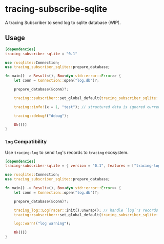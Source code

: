 # tracing-subscribe-sqlite

A tracing Subscriber to send log to sqlite database (WIP).

## Usage

```toml
[dependencies]
tracing-subscriber-sqlite = "0.1"
```

```rust
use rusqlite::Connection;
use tracing_subscriber_sqlite::prepare_database;

fn main() -> Result<(), Box<dyn std::error::Error>> {
    let conn = Connection::open("log.db")?;

    prepare_database(&conn)?;

    tracing::subscriber::set_global_default(tracing_subscriber_sqlite::Subscriber::new(conn))?;

    tracing::info!(x = 1, "test"); // structured data is ignored currently

    tracing::debug!("debug");

    Ok(())
}
```

### `log` Compatibility

Use `tracing-log` to send `log`'s records to `tracing` ecosystem.

```toml
[dependencies]
tracing-subscriber-sqlite = { version = "0.1", features = ["tracing-log"]}
```

```rust
use rusqlite::Connection;
use tracing_subscriber_sqlite::prepare_database;

fn main() -> Result<(), Box<dyn std::error::Error>> {
    let conn = Connection::open("log.db")?;

    prepare_database(&conn)?;

    tracing_log::LogTracer::init().unwrap(); // handle `log`'s records
    tracing::subscriber::set_global_default(tracing_subscriber_sqlite::Subscriber::new(conn))?;

    log::warn!("log warning");

    Ok(())
}
```
